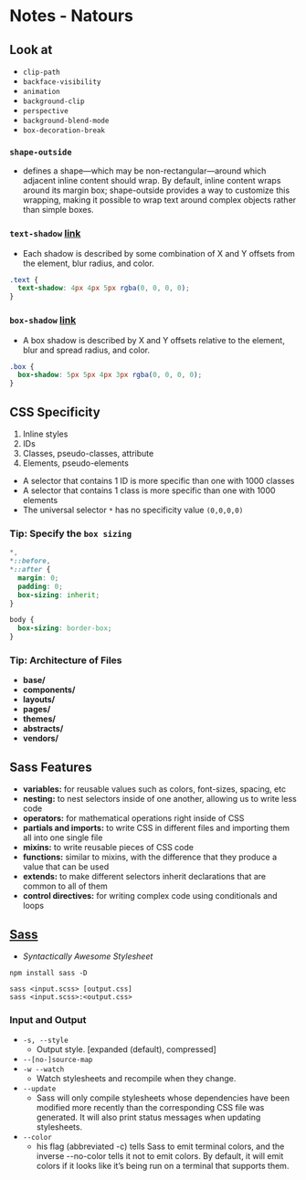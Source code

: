 # Notes - Natours

## Look at

- `clip-path`
- `backface-visibility`
- `animation`
- `background-clip`
- `perspective`
- `background-blend-mode`
- `box-decoration-break`

### `shape-outside`

- defines a shape—which may be non-rectangular—around which adjacent inline content should wrap. By default, inline
  content wraps around its margin box; shape-outside provides a way to customize this wrapping, making it possible to
  wrap text around complex objects rather than simple boxes.

### `text-shadow` [link](https://developer.mozilla.org/en-US/docs/Web/CSS/text-shadow)

- Each shadow is described by some combination of X and Y offsets from the element, blur radius, and color.

```css
.text {
  text-shadow: 4px 4px 5px rgba(0, 0, 0, 0);
}
```

### `box-shadow` [link](https://developer.mozilla.org/en-US/docs/Web/CSS/box-shadow)

- A box shadow is described by X and Y offsets relative to the element, blur and spread radius, and color.

```css
.box {
  box-shadow: 5px 5px 4px 3px rgba(0, 0, 0, 0);
}
```

## CSS Specificity

1) Inline styles
2) IDs
3) Classes, pseudo-classes, attribute
4) Elements, pseudo-elements

- A selector that contains 1 ID is more specific than one with 1000 classes
- A selector that contains 1 class is more specific than one with 1000 elements
- The universal selector `*` has no specificity value `(0,0,0,0)`

### Tip: Specify the `box sizing`

```css
*,
*::before,
*::after {
  margin: 0;
  padding: 0;
  box-sizing: inherit;
}

body {
  box-sizing: border-box;
}

```

### Tip: Architecture of Files

- **base/**
- **components/**
- **layouts/**
- **pages/**
- **themes/**
- **abstracts/**
- **vendors/**

## Sass Features

- **variables:** for reusable values such as colors, font-sizes, spacing, etc
- **nesting:** to nest selectors inside of one another, allowing us to write less code
- **operators:** for mathematical operations right inside of CSS
- **partials and imports:** to write CSS in different files and importing them all into one single file
- **mixins:** to write reusable pieces of CSS code
- **functions:** similar to mixins, with the difference that they produce a value that can be used
- **extends:** to make different selectors inherit declarations that are common to all of them
- **control directives:** for writing complex code using conditionals and loops

## [Sass](https://sass-lang.com/)

- _Syntactically Awesome Stylesheet_

```shell
npm install sass -D
```

```shell
sass <input.scss> [output.css]
sass <input.scss>:<output.css>
```

### Input and Output

- `-s, --style`
  - Output style. [expanded (default), compressed]
- `--[no-]source-map`
- `-w --watch`
  - Watch stylesheets and recompile when they change.
- `--update`
  - Sass will only compile stylesheets whose dependencies have been modified more recently than the corresponding CSS
    file was generated. It will also print status messages when updating stylesheets.
- `--color`
  - his flag (abbreviated -c) tells Sass to emit terminal colors, and the inverse --no-color tells it not to emit
    colors. By default, it will emit colors if it looks like it’s being run on a terminal that supports them.
